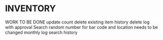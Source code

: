 # INVENTORY
WORK TO BE DONE
update count
delete existing item history
delete log with approval
Search
random number for bar code and location needs to be changed
monthly log
search history
